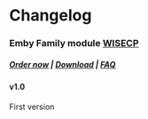 # Changelog

### Emby Family module **[WISECP](https://puqcloud.com/link.php?id=78)** 

##### [Order now](https://puqcloud.com/index.php?rp=/store/wisecp-module-emby-family) | [Download](https://download.puqcloud.com/WISECP/Product/PUQ_WISECP-Emby-Family/) | [FAQ](https://faq.puqcloud.com/)

#### v1.0

First version